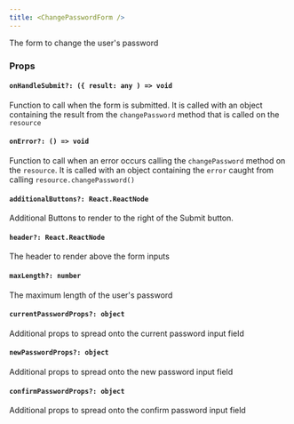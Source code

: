 ```yaml
---
title: <ChangePasswordForm />
---
```


The form to change the user's password

### Props

#### `onHandleSubmit?: ({ result: any ) => void`

Function to call when the form is submitted. It is called with an object containing the result from the `changePassword` method that is called on the `resource`

#### `onError?: () => void`

Function to call when an error occurs calling the `changePassword` method on the `resource`. It is called with an object containing the `error` caught from calling `resource.changePassword()`

#### `additionalButtons?: React.ReactNode`

Additional Buttons to render to the right of the Submit button. 

#### `header?: React.ReactNode`

The header to render above the form inputs

#### `maxLength?: number`

The maximum length of the user's password

#### `currentPasswordProps?: object`

Additional props to spread onto the current password input field

#### `newPasswordProps?: object`

Additional props to spread onto the new password input field

#### `confirmPasswordProps?: object`

Additional props to spread onto the confirm password input field

